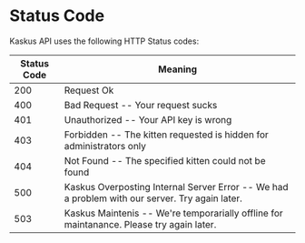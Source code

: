 # Status Code


Kaskus API uses the following HTTP Status codes:


Status Code | Meaning
---------- | -------
200 | Request Ok
400 | Bad Request -- Your request sucks
401 | Unauthorized -- Your API key is wrong
403 | Forbidden -- The kitten requested is hidden for administrators only
404 | Not Found -- The specified kitten could not be found
500 | Kaskus Overposting Internal Server Error -- We had a problem with our server. Try again later.
503 | Kaskus Maintenis -- We're temporarially offline for maintanance. Please try again later.
